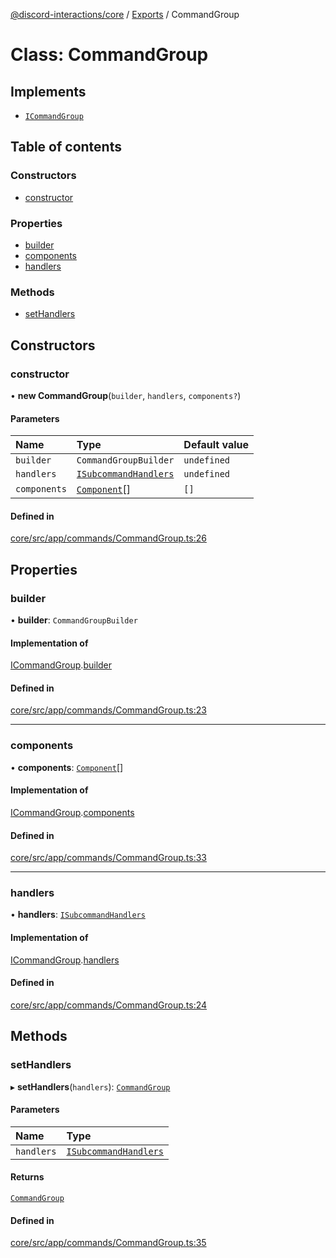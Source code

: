 [@discord-interactions/core](../README.md) / [Exports](../modules.md) / CommandGroup

# Class: CommandGroup

## Implements

- [`ICommandGroup`](../interfaces/ICommandGroup.md)

## Table of contents

### Constructors

- [constructor](CommandGroup.md#constructor)

### Properties

- [builder](CommandGroup.md#builder)
- [components](CommandGroup.md#components)
- [handlers](CommandGroup.md#handlers)

### Methods

- [setHandlers](CommandGroup.md#sethandlers)

## Constructors

### constructor

• **new CommandGroup**(`builder`, `handlers`, `components?`)

#### Parameters

| Name | Type | Default value |
| :------ | :------ | :------ |
| `builder` | `CommandGroupBuilder` | `undefined` |
| `handlers` | [`ISubcommandHandlers`](../modules.md#isubcommandhandlers) | `undefined` |
| `components` | [`Component`](../modules.md#component)[] | `[]` |

#### Defined in

[core/src/app/commands/CommandGroup.ts:26](https://github.com/ssMMiles/interactions.ts/blob/df1cc9e/packages/core/src/app/commands/CommandGroup.ts#L26)

## Properties

### builder

• **builder**: `CommandGroupBuilder`

#### Implementation of

[ICommandGroup](../interfaces/ICommandGroup.md).[builder](../interfaces/ICommandGroup.md#builder)

#### Defined in

[core/src/app/commands/CommandGroup.ts:23](https://github.com/ssMMiles/interactions.ts/blob/df1cc9e/packages/core/src/app/commands/CommandGroup.ts#L23)

___

### components

• **components**: [`Component`](../modules.md#component)[]

#### Implementation of

[ICommandGroup](../interfaces/ICommandGroup.md).[components](../interfaces/ICommandGroup.md#components)

#### Defined in

[core/src/app/commands/CommandGroup.ts:33](https://github.com/ssMMiles/interactions.ts/blob/df1cc9e/packages/core/src/app/commands/CommandGroup.ts#L33)

___

### handlers

• **handlers**: [`ISubcommandHandlers`](../modules.md#isubcommandhandlers)

#### Implementation of

[ICommandGroup](../interfaces/ICommandGroup.md).[handlers](../interfaces/ICommandGroup.md#handlers)

#### Defined in

[core/src/app/commands/CommandGroup.ts:24](https://github.com/ssMMiles/interactions.ts/blob/df1cc9e/packages/core/src/app/commands/CommandGroup.ts#L24)

## Methods

### setHandlers

▸ **setHandlers**(`handlers`): [`CommandGroup`](CommandGroup.md)

#### Parameters

| Name | Type |
| :------ | :------ |
| `handlers` | [`ISubcommandHandlers`](../modules.md#isubcommandhandlers) |

#### Returns

[`CommandGroup`](CommandGroup.md)

#### Defined in

[core/src/app/commands/CommandGroup.ts:35](https://github.com/ssMMiles/interactions.ts/blob/df1cc9e/packages/core/src/app/commands/CommandGroup.ts#L35)
